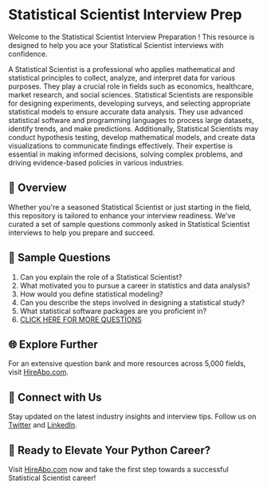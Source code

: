 # Statistical Scientist Interview Prep

Welcome to the Statistical Scientist Interview Preparation ! This resource is designed to help you ace your Statistical Scientist interviews with confidence.

A Statistical Scientist is a professional who applies mathematical and statistical principles to collect, analyze, and interpret data for various purposes. They play a crucial role in fields such as economics, healthcare, market research, and social sciences. Statistical Scientists are responsible for designing experiments, developing surveys, and selecting appropriate statistical models to ensure accurate data analysis. They use advanced statistical software and programming languages to process large datasets, identify trends, and make predictions. Additionally, Statistical Scientists may conduct hypothesis testing, develop mathematical models, and create data visualizations to communicate findings effectively. Their expertise is essential in making informed decisions, solving complex problems, and driving evidence-based policies in various industries.

## 🚀 Overview

Whether you're a seasoned Statistical Scientist or just starting in the field, this repository is tailored to enhance your interview readiness. We've curated a set of sample questions commonly asked in Statistical Scientist interviews to help you prepare and succeed.

## 📝 Sample Questions

1. Can you explain the role of a Statistical Scientist?
2. What motivated you to pursue a career in statistics and data analysis?
3. How would you define statistical modeling?
4. Can you describe the steps involved in designing a statistical study?
5. What statistical software packages are you proficient in?
6. [CLICK HERE FOR MORE QUESTIONS](https://hireabo.com/job/19_1_15/Statistical%20Scientist)

## 🌐 Explore Further

For an extensive question bank and more resources across 5,000 fields, visit [HireAbo.com](https://www.hireabo.com).

## 📱 Connect with Us

Stay updated on the latest industry insights and interview tips. Follow us on [Twitter](https://twitter.com/hireabo) and [LinkedIn](https://www.linkedin.com/in/hire-abo-3609972a8/).

## 🚀 Ready to Elevate Your Python Career?

Visit [HireAbo.com](https://www.hireabo.com) now and take the first step towards a successful Statistical Scientist career!